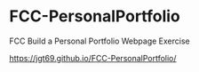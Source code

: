 # FCC-PersonalPortfolio
FCC Build a Personal Portfolio Webpage Exercise

https://jgt69.github.io/FCC-PersonalPortfolio/
